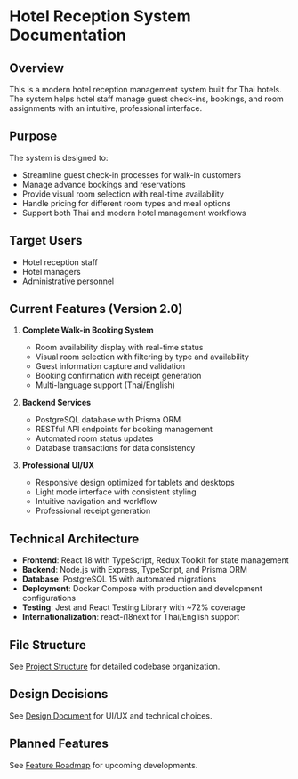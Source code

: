 # Hotel Reception System Documentation

## Overview
This is a modern hotel reception management system built for Thai hotels. The system helps hotel staff manage guest check-ins, bookings, and room assignments with an intuitive, professional interface.

## Purpose
The system is designed to:
- Streamline guest check-in processes for walk-in customers
- Manage advance bookings and reservations
- Provide visual room selection with real-time availability
- Handle pricing for different room types and meal options
- Support both Thai and modern hotel management workflows

## Target Users
- Hotel reception staff
- Hotel managers
- Administrative personnel

## Current Features (Version 2.0)
1. **Complete Walk-in Booking System**
   - Room availability display with real-time status
   - Visual room selection with filtering by type and availability
   - Guest information capture and validation
   - Booking confirmation with receipt generation
   - Multi-language support (Thai/English)

2. **Backend Services**
   - PostgreSQL database with Prisma ORM
   - RESTful API endpoints for booking management
   - Automated room status updates
   - Database transactions for data consistency

3. **Professional UI/UX**
   - Responsive design optimized for tablets and desktops
   - Light mode interface with consistent styling
   - Intuitive navigation and workflow
   - Professional receipt generation

## Technical Architecture
- **Frontend**: React 18 with TypeScript, Redux Toolkit for state management
- **Backend**: Node.js with Express, TypeScript, and Prisma ORM
- **Database**: PostgreSQL 15 with automated migrations
- **Deployment**: Docker Compose with production and development configurations
- **Testing**: Jest and React Testing Library with ~72% coverage
- **Internationalization**: react-i18next for Thai/English support

## File Structure
See [Project Structure](./project-structure.md) for detailed codebase organization.

## Design Decisions
See [Design Document](./design-decisions.md) for UI/UX and technical choices.

## Planned Features
See [Feature Roadmap](./feature-roadmap.md) for upcoming developments.